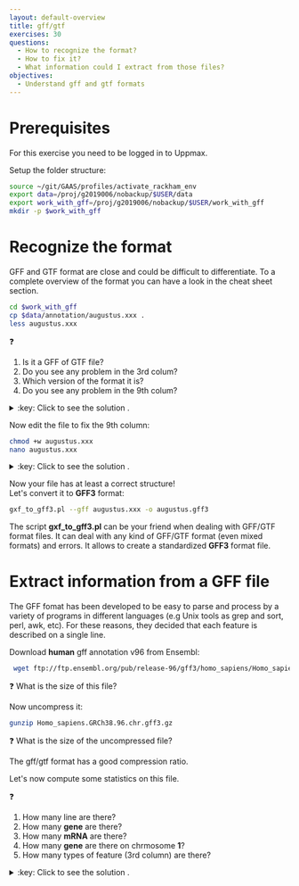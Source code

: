 ```yaml
---
layout: default-overview
title: gff/gtf
exercises: 30
questions:
  - How to recognize the format?
  - How to fix it?
  - What information could I extract from those files?
objectives:
  - Understand gff and gtf formats
---
```


# Prerequisites

For this exercise you need to be logged in to Uppmax.

Setup the folder structure:

```bash
source ~/git/GAAS/profiles/activate_rackham_env
export data=/proj/g2019006/nobackup/$USER/data
export work_with_gff=/proj/g2019006/nobackup/$USER/work_with_gff
mkdir -p $work_with_gff
```

# Recognize the format

GFF and GTF format are close and could be difficult to differentiate. To a complete overview of the format you can have a look in the cheat sheet section.

```bash
cd $work_with_gff
cp $data/annotation/augustus.xxx .
less augustus.xxx
```

:question:  
<ol>
   <li>Is it a GFF of GTF file?  </li>
   <li>Do you see any problem in the 3rd colum? </li>
   <li>Which version of the format it is? </li>
   <li>Do you see any problem in the 9th colum? </li>
</ol>

<details>
<summary>:key: Click to see the solution .</summary>
<ol>
<li>This is a <strong>GTF</strong> format. You can see that last column where tag and value are separated by a space (would be a '=' in gf format). Another detail that could help it's the last semi-colon that does not exist within gff format. </li>
<li><strong>gene</strong> and <strong>transcript</strong> are features allowed only in <strong>GTF2.5</strong> while <strong>intron</strong> feature exists only in <strong>GTF1</strong>. <strong>tss</strong> feature do not exist officialy in any version. </li>
<li>Tricky question, it looks like GTF2.5 but it's actually a flavor specific to augustus. </li>
<li>The <strong>gene</strong> and <strong>transcript</strong> features have wrong <strong>attributes</strong>. It is missing the <strong>tag</strong>, they only contain the value. It is suppose to look like <code>tag value</code> </li>
</ol>
</details>  
  
   
Now edit the file to fix the 9th column:  

  ```bash
  chmod +w augustus.xxx
  nano augustus.xxx
  ```

<details>
<summary>:key: Click to see the solution .</summary>
  The two first line must be like that:  
  <code>    
    4	AUGUSTUS        gene    386     13142   0.01    +	.	gene_id g1;<br>
    4	AUGUSTUS        transcript	386     13142   0.01    +	.	transcript_id g1.t1;
  </code>
</details>

Now your file has at least a correct structure!  
Let's convert it to **GFF3** format:  

  ```bash
  gxf_to_gff3.pl --gff augustus.xxx -o augustus.gff3 
  ```

The script **gxf_to_gff3.pl** can be your friend when dealing with GFF/GTF format files. It can deal with any kind of GFF/GTF format (even mixed formats) and errors. It allows to create a standardized **GFF3** format file.

# Extract information from a GFF file

The GFF fomat has been developed to be easy to parse and process by a variety of programs in different languages (e.g Unix tools as grep and sort, perl, awk, etc). For these reasons, they decided that each feature is described on a single line.

Download **human** gff annotation v96 from Ensembl:

```bash
 wget ftp://ftp.ensembl.org/pub/release-96/gff3/homo_sapiens/Homo_sapiens.GRCh38.96.chr.gff3.gz
 ```
 
 :question: What is the size of this file?
 
 Now uncompress it:
 ```bash
 gunzip Homo_sapiens.GRCh38.96.chr.gff3.gz 
 ```
 
 :question: What is the size of the uncompressed file?  
  
 The gff/gtf format has a good compression ratio.
 
 Let's now compute some statistics on this file.
 
 :question:  
<ol>
   <li>How many line are there? </li>
   <li>How many <strong>gene</strong> are there? </li>
   <li>How many <strong>mRNA</strong> are there? </li>
   <li>How many <strong>gene</strong> are there on chrmosome  <strong>1</strong>? </li>
   <li>How many types of feature (3rd column) are there? </li>
</ol>
 
<details>
<summary>:key: Click to see the solution .</summary>
<ol>
<li> <code>wc -l Homo_sapiens.GRCh38.96.chr.gff3</code> </li>
<li> <code>awk '{if($3=="gene") print $0}' Homo_sapiens.GRCh38.96.chr.gff3 | wc -l</code> </li>
<li> <code>awk '{if($3=="mRNA") print $0}' Homo_sapiens.GRCh38.96.chr.gff3 | wc -l</code> </li>
<li> <code>awk '{if($3=="gene" && $1=="1") print $0}' Homo_sapiens.GRCh38.96.chr.gff3 | wc -l</code> </li>
<li> <code>awk '{if($0 !~ /^#/)print $3}' Homo_sapiens.GRCh38.96.chr.gff3 | sort -u</code> </li>
</ol>
</details> 
